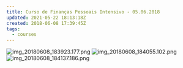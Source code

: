 ```yaml
---
title: Curso de Finanças Pessoais Intensivo - 05.06.2018
updated: 2021-05-22 18:13:18Z
created: 2018-06-08 17:39:45Z
tags:
  - courses
---
```


![img_20180608_183923.177.png](img_20180608_183923.177.png)
![img_20180608_184055.102.png](img_20180608_184055.102.png)
![img_20180608_184137.186.png](img_20180608_184137.186.png)